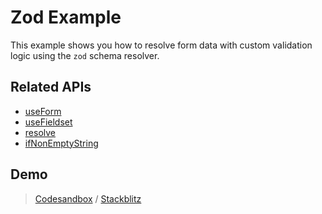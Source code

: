 # Zod Example

This example shows you how to resolve form data with custom validation logic using the `zod` schema resolver.

## Related APIs

- [useForm](/packages/conform-react/README.md#useForm)
- [useFieldset](/packages/conform-react/README.md#useFieldset)
- [resolve](/packages/conform-zod/README.md#resolve)
- [ifNonEmptyString](/packages/conform-zod/README.md#ifNonEmptyString)

## Demo

> [Codesandbox](https://codesandbox.io/s/github/edmundhung/conform/tree/main/examples/zod) / [Stackblitz](https://stackblitz.com/github/edmundhung/conform/tree/main/examples/zod)

